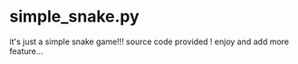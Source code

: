 # simple_snake.py

it's just a simple snake game!!! source code provided ! enjoy and add more feature...

